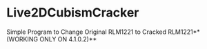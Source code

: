 # Live2DCubismCracker
Simple Program to Change Original RLM1221 to Cracked RLM1221**(WORKING ONLY ON 4.1.0.2)**

